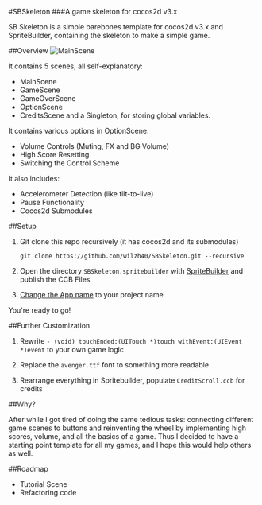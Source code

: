 #SBSkeleton
###A game skeleton for cocos2d v3.x

SB Skeleton is a simple barebones template for cocos2d v3.x and SpriteBuilder, containing the skeleton to make a simple game. 

##Overview
![MainScene](https://i.imgur.com/i04ewGx.png)

It contains 5 scenes, all self-explanatory: 
- MainScene
- GameScene
- GameOverScene
- OptionScene
- CreditsScene
and a Singleton, for storing global variables.

It contains various options in OptionScene:
- Volume Controls (Muting, FX and BG Volume)
- High Score Resetting
- Switching the Control Scheme

It also includes:
- Accelerometer Detection (like tilt-to-live)
- Pause Functionality
- Cocos2d Submodules

##Setup

1. Git clone this repo recursively (it has cocos2d and its submodules)

	`git clone https://github.com/wilzh40/SBSkeleton.git --recursive`

2. Open the directory `SBSkeleton.spritebuilder` with [SpriteBuilder](http://www.spritebuilder.com/) and publish the CCB Files

3. [Change the App name](http://stackoverflow.com/questions/238980/how-to-change-the-name-of-an-ios-app/20418989#20418989) to your project name

You're ready to go! 
 
##Further Customization

1. Rewrite `- (void) touchEnded:(UITouch *)touch withEvent:(UIEvent *)event`
to your own game logic

2. Replace the `avenger.ttf` font to something more readable

3. Rearrange everything in Spritebuilder, populate `CreditScroll.ccb` for credits


##Why?

After while I got tired of doing the same tedious tasks: connecting different game scenes to buttons and reinventing the wheel by implementing high scores, volume, and all the basics of a game. Thus I decided to have a starting point template for all my games, and I hope this would help others as well.

##Roadmap

- Tutorial Scene
- Refactoring code







